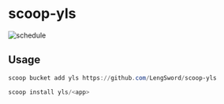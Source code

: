 # scoop-yls

![schedule](https://github.com/LengSword/scoop-yls/actions/workflows/schedule.yml/badge.svg)

## Usage

```powershell
scoop bucket add yls https://github.com/LengSword/scoop-yls

scoop install yls/<app>
```